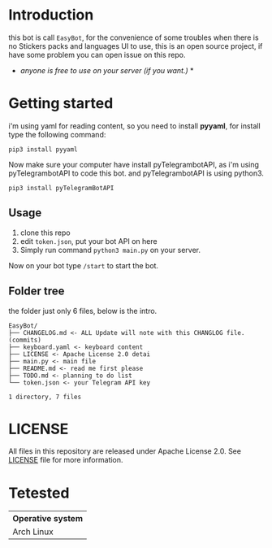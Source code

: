 # Introduction

this bot is call `EasyBot`, for the convenience of some troubles when there is no Stickers packs and languages UI to use,
this is an open source project, if have some problem you can open issue on this repo.
* *anyone is free to use on your server (if you want.)* *

# Getting started

i'm using yaml for reading content, so you need to install **pyyaml**, for install type the following command:

```shell
pip3 install pyyaml
```

Now make sure your computer have install pyTelegrambotAPI, as i'm using pyTelegrambotAPI to code this bot.
and pyTelegrambotAPI is using python3.

```shell
pip3 install pyTelegramBotAPI
```


## Usage

1. clone this repo
2. edit `token.json`, put your bot API on here
2. Simply run command `python3 main.py` on your server.

Now on your bot type `/start` to start the bot.

## Folder tree

the folder just only 6 files, below is the intro.

```shell
EasyBot/
├── CHANGELOG.md <- ALL Update will note with this CHANGLOG file. (commits)
├── keyboard.yaml <- keyboard content
├── LICENSE <- Apache License 2.0 detai
├── main.py <- main file
├── README.md <- read me first please
├── TODO.md <- planning to do list
└── token.json <- your Telegram API key

1 directory, 7 files
```

# LICENSE

All files in this repository are released under Apache License 2.0. See [LICENSE](LICENSE) file for more information.

# Tetested

<table>
    <tr>
        <th>Operative system</th>
    </tr>
    <tr>
        <td>Arch Linux</td>
    </tr>
</table>
